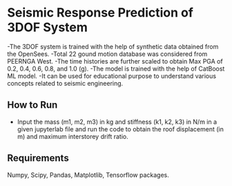 # Seismic Response Prediction of 3DOF System

-The 3DOF system is trained with the help of synthetic data obtained from the OpenSees. 
-Total 22 gound motion database was considered from PEERNGA West. 
-The time histories are further scaled to obtain Max PGA of 0.2, 0.4, 0.6, 0.8, and 1.0 (g).
-The model is trained with the help of CatBoost ML model.
-It can be used for educational purpose to understand various concepts related to seismic engineering.

## How to Run
- Input the mass (m1, m2, m3) in kg and stiffness (k1, k2, k3) in N/m in a given jupyterlab file and run the code to obtain the roof displacement (in m) and maximum interstorey drift ratio.

## Requirements 
Numpy, Scipy, Pandas, Matplotlib, Tensorflow packages. 